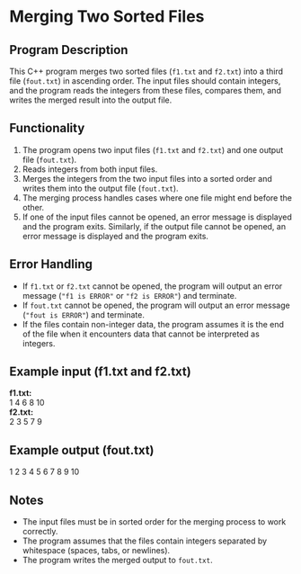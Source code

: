 # Merging Two Sorted Files

## Program Description  
This C++ program merges two sorted files (`f1.txt` and `f2.txt`) into a third file (`fout.txt`) in ascending order. The input files should contain integers, and the program reads the integers from these files, compares them, and writes the merged result into the output file.

## Functionality  
1. The program opens two input files (`f1.txt` and `f2.txt`) and one output file (`fout.txt`).
2. Reads integers from both input files.  
3. Merges the integers from the two input files into a sorted order and writes them into the output file (`fout.txt`).
4. The merging process handles cases where one file might end before the other.
5. If one of the input files cannot be opened, an error message is displayed and the program exits. Similarly, if the output file cannot be opened, an error message is displayed and the program exits.

## Error Handling  
- If `f1.txt` or `f2.txt` cannot be opened, the program will output an error message (`"f1 is ERROR"` or `"f2 is ERROR"`) and terminate.
- If `fout.txt` cannot be opened, the program will output an error message (`"fout is ERROR"`) and terminate.
- If the files contain non-integer data, the program assumes it is the end of the file when it encounters data that cannot be interpreted as integers.

## Example input (f1.txt and f2.txt)
**f1.txt:**  
1 4 6 8 10  
**f2.txt:**  
2 3 5 7 9  

## Example output (fout.txt)
1 2 3 4 5 6 7 8 9 10

## Notes  
- The input files must be in sorted order for the merging process to work correctly.
- The program assumes that the files contain integers separated by whitespace (spaces, tabs, or newlines).
- The program writes the merged output to `fout.txt`.

